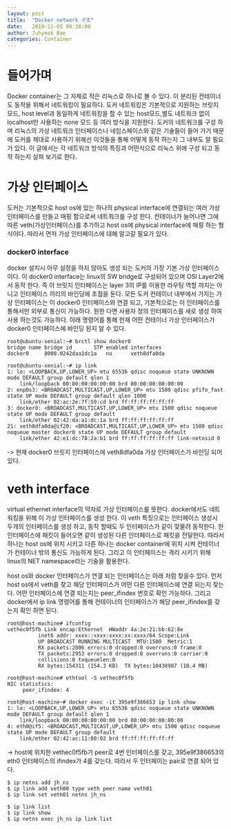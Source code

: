 ```yaml
---
layout: post
title:  "Docker network 구조"
date:   2019-11-05 00:38:00
author: Juhyeok Bae
categories: Container
---
```

# 들어가며
Docker container는 그 자체로 작은 리눅스로 하나로 볼 수 있다. 이 분리된 컨테이너도 동작을 위해서 네트워킹이 필요하다. 도커 네트워킹은 기본적으로 지원하는 브릿지 모드, host level과 동일하게 네트워킹을 할 수 있는 host모드,별도 네트워크 없이 localhost만 사용하는 none 모드 등 여러 방식을 지원한다. 도커의 네트워크를 구성 하며 리눅스의 가상 네트워크 인터페이스나 네임스페이스와 같은 기술들이 들어 가기 때문에 도커를 제대로 사용하기 위해선 이것들을 통해 어떻게 동작 하는지 그 내부도 알 필요가 있다. 이 글에서는 각 네트워크 방식의 특징과 어떤식으로 리눅스 위에 구성 되고 동작 하는지 살펴 보기로 한다.

# 가상 인터페이스
도커는 기본적으로 host os에 있는 하나의 physical interface에 연결되는 여러 가상 인터페이스를 만들고 매핑 함으로써 네트워크를 구성 한다. 컨테이너가 늘어나면 그에 따른 veth(가상인터페이스)를 추가하고 host os에 physical interface에 매핑 하는 형식이다.
따라서 먼저 가상 인터페이스에 대해 알고갈 필요가 있다.

### docker0 interface
docker 설치시 아무 설정을 하지 않아도 생성 되는 도커의 가장 기본 가상 인터페이스이다.
이 docker0 interface는 linux의 SW bridge로 구성되어 있으며 OSI Layer2에서 동작 한다. 즉 이 브릿지 인터페이스는 layer 3의 IP를 이용한 라우팅 역할 까지는 아니고 인터페이스 끼리의 바인딩에 초점을 둔다.
모든 도커 컨테이너 내부에서 가지는 가상 인터페이스는 이 docker0 인터페이스와 연결 되고, 기본적으로는 이 인터페이스를 통해서만 외부로 통신이 가능하다. 원한 다면 사용자 정의 인터페이스를 새로 생성 하여 사용 하는것도 가능하다.
아래 명령어를 통해 현재 어떤 컨테이너 가상 인터페이스가 docker0 인터페이스에 바인딩 된지 알 수 있다.
```
root@ubuntu-xenial:~# brctl show docker0
bridge name	bridge id		STP enabled	interfaces
docker0		8000.0242daa1dc1a	no		veth8dfa0da
```
```
root@ubuntu-xenial:~# ip link
1: lo: <LOOPBACK,UP,LOWER_UP> mtu 65536 qdisc noqueue state UNKNOWN mode DEFAULT group default qlen 1
    link/loopback 00:00:00:00:00:00 brd 00:00:00:00:00:00
2: enp0s3: <BROADCAST,MULTICAST,UP,LOWER_UP> mtu 1500 qdisc pfifo_fast state UP mode DEFAULT group default qlen 1000
    link/ether 02:ac:2e:7f:59:cd brd ff:ff:ff:ff:ff:ff
3: docker0: <BROADCAST,MULTICAST,UP,LOWER_UP> mtu 1500 qdisc noqueue state UP mode DEFAULT group default
    link/ether 02:42:da:a1:dc:1a brd ff:ff:ff:ff:ff:ff
21: veth8dfa0da@if20: <BROADCAST,MULTICAST,UP,LOWER_UP> mtu 1500 qdisc noqueue master docker0 state UP mode DEFAULT group default
    link/ether 42:e1:dc:78:2a:b1 brd ff:ff:ff:ff:ff:ff link-netnsid 0
```
-> 현재 docker0 브릿지 인터페이스에 veth8dfa0da 가상 인터페이스가 바인딩 되어 있다.

# veth interface
virtual ethernet interface의 약자로 가상 인터페이스를 뜻한다. docker에서도 네트워킹을 위해 이 가상 인터페이스를 생성 한다. 이 veth 특징으로는 인터페이스 생성시 두개의 인터페이스를 생성 하고, 동작 할때도 두 인터페이스가 같이 맞물려 동작한다. 한 인터페이스에 패킷이 들어오면 같이 생성된 다른 인터페이스로 패킷을 전달한다. 따라서 하나는 host os에 위치 시키고 다른 하나는 docker container에 위치 시켜 컨테이너가 컨테이너 밖의 통신도 가능하게 된다.
그리고 이 인터페이스는 격리 시키기 위해 linux의 NET namespace라는 기술을 활용한다.

host os와 docker 인터페이스가 연결 되는 인터페이스는 아래 처럼 찾을수 있다.
먼저 host os에서 veth를 찾고 해당 인터페이스가 어떤 다른 인터페이스에 연결 되는지 찾는다. 어떤 인터페이스에 연결 되는지는 peer_ifindex 번호로 확인 가능하다.
그리고 docker에서 ip link 명령어를 통해 컨테이너의 인터페이스가 해당 peer_ifindex를 갖는지 확인 하면 된다.
```
root@host-machine# ifconfig
vethec0f5fb Link encap:Ethernet  HWaddr 4a:2e:21:bb:62:8e
          inet6 addr: xxxx::xxxx:xxxx:xx:xxxx/64 Scope:Link
          UP BROADCAST RUNNING MULTICAST  MTU:1500  Metric:1
          RX packets:2806 errors:0 dropped:0 overruns:0 frame:0
          TX packets:2953 errors:0 dropped:0 overruns:0 carrier:0
          collisions:0 txqueuelen:0
          RX bytes:154311 (154.3 KB)  TX bytes:10438987 (10.4 MB)

root@host-machine# ethtool -S vethec0f5fb
NIC statistics:
     peer_ifindex: 4

root@host-machine~# docker exec -it 395e9f386653 ip link show
1: lo: <LOOPBACK,UP,LOWER_UP> mtu 65536 qdisc noqueue state UNKNOWN mode DEFAULT group default qlen 1
    link/loopback 00:00:00:00:00:00 brd 00:00:00:00:00:00
4: eth0@if5: <BROADCAST,MULTICAST,UP,LOWER_UP> mtu 1500 qdisc noqueue state UP mode DEFAULT group default
    link/ether 02:42:ac:11:00:02 brd ff:ff:ff:ff:ff:ff
```
-> host에 위치한 vethec0f5fb가 peer로 4번 인터페이스를 갖고, 395e9f386653의 eth0 인터페이스의 ifindex가 4를 갖는다. 따라서 두 인터페이는 pair로 연결 되어 있다.





```
$ ip netns add jh_ns
$ ip link add veth00 type veth peer name veth01
$ ip link set veth01 netns jh_ns

$ ip link list
$ ip link show
$ ip netns exec jh_ns ip link list
```
